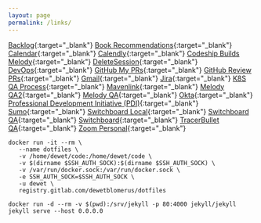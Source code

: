 ```yaml
---
layout: page
permalink: /links/
---
```


[Backlog](https://salesloft.atlassian.net/secure/RapidBoard.jspa?rapidView=3&projectKey=SL&view=planning.nodetail&quickFilter=83){:target="\_blank"}
[Book Recommendations](https://trello.com/b/7ewcVqv3/cultue-of-learning){:target="\_blank"}
[Calendar](https://calendar.google.com/calendar/render?pli=1#main_7){:target="\_blank"}
[Calendly](https://calendly.com/dewet/30min){:target="\_blank"}
[Codeship Builds Melody](https://app.codeship.com/projects/19477){:target="\_blank"}
[DeleteSession](chrome://settings/content/cookies){:target="\_blank"}
[DevOps](http://devops.salesloft.com/){:target="\_blank"}
[GitHub My PRs](https://github.com/pulls?utf8=%E2%9C%93&q=is%3Aopen+is%3Apr+author%3Adewetblomerus){:target="\_blank"}
[GitHub Review PRs](https://github.com/pulls?utf8=%E2%9C%93&q=is%3Aopen+is%3Apr+is%3Aprivate+label%3A%22ready+for+review%22+review%3Arequired){:target="\_blank"}
[Gmail](https://gmail.com){:target="\_blank"}
[Jira](https://salesloft.atlassian.net/secure/RapidBoard.jspa?rapidView=70){:target="\_blank"}
[K8S QA Process](https://salesloft.atlassian.net/wiki/spaces/DEVOPS/pages/82378753/Kubernetes+QA+FAQ){:target="\_blank"}
[Mavenlink](https://salesloft.mavenlink.com/projects){:target="\_blank"}
[Melody QA2](https://accounts2.qasalesloft.com/sign_in){:target="\_blank"}
[Melody QA](https://accounts.qasalesloft.com/sign_in){:target="\_blank"}
[Okta](https://salesloft.okta.com/app/UserHome){:target="\_blank"}
[Professional Development Initiative (PDI)](https://docs.google.com/a/salesloft.com/forms/d/e/1FAIpQLSdgZzTPwA2CejT0XLt1WVjtd0InwZ7WG705UjtEb2CER-U56Q/viewform){:target="\_blank"}
[Sumo](https://service.us2.sumologic.com/ui/bento.html#/workspace/default/search/view/600d6994_a887_6d39_3254_8ea35ee5bde5){:target="\_blank"}
[Switchboard Local](https://localhost.salesloft.com:8989){:target="\_blank"}
[Switchboard QA](https://switchboard.qasalesloft.com){:target="\_blank"}
[Switchboard](https://switchboard.salesloft.com){:target="\_blank"}
[TracerBullet QA](https://tracer-bullet.qasalesloft.com/){:target="\_blank"}
[Zoom Personal](https://salesloft.zoom.us/my/dewetb){:target="\_blank"}

```
docker run -it --rm \
   --name dotfiles \
   -v /home/dewet/code:/home/dewet/code \
   -v $(dirname $SSH_AUTH_SOCK):$(dirname $SSH_AUTH_SOCK) \
   -v /var/run/docker.sock:/var/run/docker.sock \
   -e SSH_AUTH_SOCK=$SSH_AUTH_SOCK \
   -u dewet \
   registry.gitlab.com/dewetblomerus/dotfiles
```

`docker run -d --rm -v $(pwd):/srv/jekyll -p 80:4000 jekyll/jekyll jekyll serve --host 0.0.0.0`
